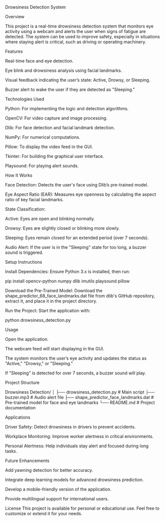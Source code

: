Drowsiness Detection System

Overview

This project is a real-time drowsiness detection system that monitors eye activity using a webcam and alerts the user when signs of fatigue are detected. The system can be used to improve safety, especially in situations where staying alert is critical, such as driving or operating machinery.

Features

Real-time face and eye detection.

Eye blink and drowsiness analysis using facial landmarks.

Visual feedback indicating the user’s state: Active, Drowsy, or Sleeping.

Buzzer alert to wake the user if they are detected as "Sleeping."

Technologies Used

Python: For implementing the logic and detection algorithms.

OpenCV: For video capture and image processing.

Dlib: For face detection and facial landmark detection.

NumPy: For numerical computations.

Pillow: To display the video feed in the GUI.

Tkinter: For building the graphical user interface.

Playsound: For playing alert sounds.

How It Works

Face Detection: Detects the user's face using Dlib’s pre-trained model.

Eye Aspect Ratio (EAR): Measures eye openness by calculating the aspect ratio of key facial landmarks.

State Classification:

Active: Eyes are open and blinking normally.

Drowsy: Eyes are slightly closed or blinking more slowly.

Sleeping: Eyes remain closed for an extended period (over 7 seconds).

Audio Alert: If the user is in the "Sleeping" state for too long, a buzzer sound is triggered.

Setup Instructions

Install Dependencies: Ensure Python 3.x is installed, then run:

pip install opencv-python numpy dlib imutils playsound pillow

Download the Pre-Trained Model: Download the shape_predictor_68_face_landmarks.dat file from dlib's GitHub repository, extract it, and place it in the project directory.

Run the Project: Start the application with:

python drowsiness_detection.py

Usage

Open the application.

The webcam feed will start displaying in the GUI.

The system monitors the user’s eye activity and updates the status as "Active," "Drowsy," or "Sleeping."

If "Sleeping" is detected for over 7 seconds, a buzzer sound will play.

Project Structure

Drowsiness Detection/
│
├── drowsiness_detection.py         # Main script
├── buzzer.mp3                      # Audio alert file
├── shape_predictor_face_landmarks.dat  # Pre-trained model for face and eye landmarks
└── README.md                       # Project documentation

Applications

Driver Safety: Detect drowsiness in drivers to prevent accidents.

Workplace Monitoring: Improve worker alertness in critical environments.

Personal Alertness: Help individuals stay alert and focused during long tasks.

Future Enhancements

Add yawning detection for better accuracy.

Integrate deep learning models for advanced drowsiness prediction.

Develop a mobile-friendly version of the application.

Provide multilingual support for international users.

License
This project is available for personal or educational use. Feel free to customize or extend it for your needs.
